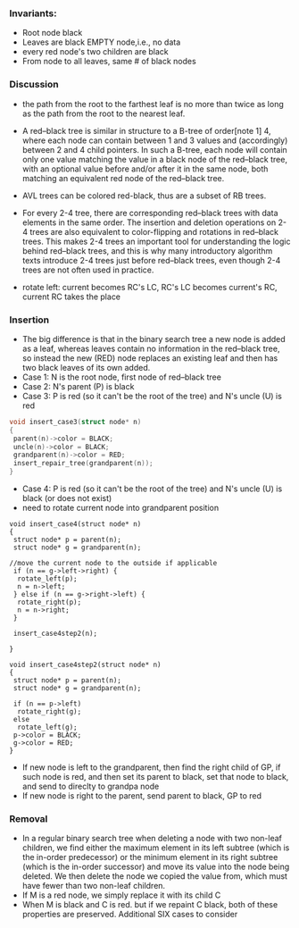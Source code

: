 ### Invariants:
* Root node black
* Leaves are black EMPTY node,i.e., no data
* every red node's two children are black
* From node to all leaves, same # of black nodes

### Discussion

* the path from the root to the farthest leaf is no more than twice as long as the path from the root to the nearest leaf.
* A red–black tree is similar in structure to a B-tree of order[note 1] 4, where each node can contain between 1 and 3 values and (accordingly) between 2 and 4 child pointers. In such a B-tree, each node will contain only one value matching the value in a black node of the red–black tree, with an optional value before and/or after it in the same node, both matching an equivalent red node of the red–black tree.
* AVL trees can be colored red-black, thus are a subset of RB trees.
* For every 2-4 tree, there are corresponding red–black trees with data elements in the same order. The insertion and deletion operations on 2-4 trees are also equivalent to color-flipping and rotations in red–black trees. This makes 2-4 trees an important tool for understanding the logic behind red–black trees, and this is why many introductory algorithm texts introduce 2-4 trees just before red–black trees, even though 2-4 trees are not often used in practice.

* rotate left: current becomes RC's LC, RC's LC becomes current's RC, current RC takes the place 

### Insertion
* The big difference is that in the binary search tree a new node is added as a leaf, whereas leaves contain no information in the red–black tree, so instead the new (RED) node replaces an existing leaf and then has two black leaves of its own added.
* Case 1: N is the root node, first node of red–black tree
* Case 2: N's parent (P) is black
* Case 3: P is red (so it can't be the root of the tree) and N's uncle (U) is red
```c
void insert_case3(struct node* n)
{
 parent(n)->color = BLACK;
 uncle(n)->color = BLACK;
 grandparent(n)->color = RED;
 insert_repair_tree(grandparent(n));
}
```
* Case 4: P is red (so it can't be the root of the tree) and N's uncle (U) is black (or does not exist)
 * need to rotate current node into grandparent position
```
void insert_case4(struct node* n)
{
 struct node* p = parent(n);
 struct node* g = grandparent(n);

//move the current node to the outside if applicable
 if (n == g->left->right) {
  rotate_left(p);
  n = n->left;
 } else if (n == g->right->left) {
  rotate_right(p);
  n = n->right; 
 }

 insert_case4step2(n);

}

void insert_case4step2(struct node* n)
{
 struct node* p = parent(n);
 struct node* g = grandparent(n);

 if (n == p->left)
  rotate_right(g);
 else
  rotate_left(g);
 p->color = BLACK;
 g->color = RED;
}
```

* If new node is left to the grandparent, then find the right child of GP, if such node is red, and then set its parent to black, set that node to black, and send to direclty to grandpa node
* If new node is right to the parent, send parent to black, GP to red

### Removal

* In a regular binary search tree when deleting a node with two non-leaf children, we find either the maximum element in its left subtree (which is the in-order predecessor) or the minimum element in its right subtree (which is the in-order successor) and move its value into the node being deleted. We then delete the node we copied the value from, which must have fewer than two non-leaf children.
* If M is a red node, we simply replace it with its child C
* When M is black and C is red. but if we repaint C black, both of these properties are preserved. Additional SIX cases to consider
